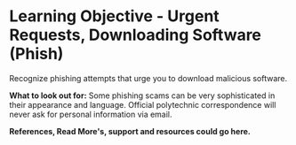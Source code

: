 # Learning Objective - Urgent Requests, Downloading Software (Phish)

Recognize phishing attempts that urge you to download malicious software.

**What to look out for:** Some phishing scams can be very sophisticated in their appearance and language. Official polytechnic correspondence will never ask for personal information via email.

**References, Read More's, support and resources could go here.**
